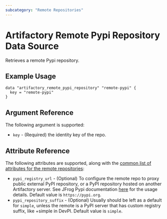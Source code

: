 ```yaml
---
subcategory: "Remote Repositories"
---
```

# Artifactory Remote Pypi Repository Data Source

Retrieves a remote Pypi repository.

## Example Usage

```hcl
data "artifactory_remote_pypi_repository" "remote-pypi" {
  key = "remote-pypi"
}
```

## Argument Reference

The following argument is supported:

* `key` - (Required) the identity key of the repo.

## Attribute Reference

The following attributes are supported, along with the [common list of attributes for the remote repositories](../resources/remote.md):

* `pypi_registry_url` - (Optional) To configure the remote repo to proxy public external PyPI repository, or a PyPI repository hosted on another Artifactory server. See JFrog Pypi documentation [here](https://www.jfrog.com/confluence/display/JFROG/PyPI+Repositories) for the usage details. Default value is `https://pypi.org`.
* `pypi_repository_suffix` - (Optional) Usually should be left as a default for `simple`, unless the remote is a PyPI server that has custom registry suffix, like +simple in DevPI. Default value is `simple`.
